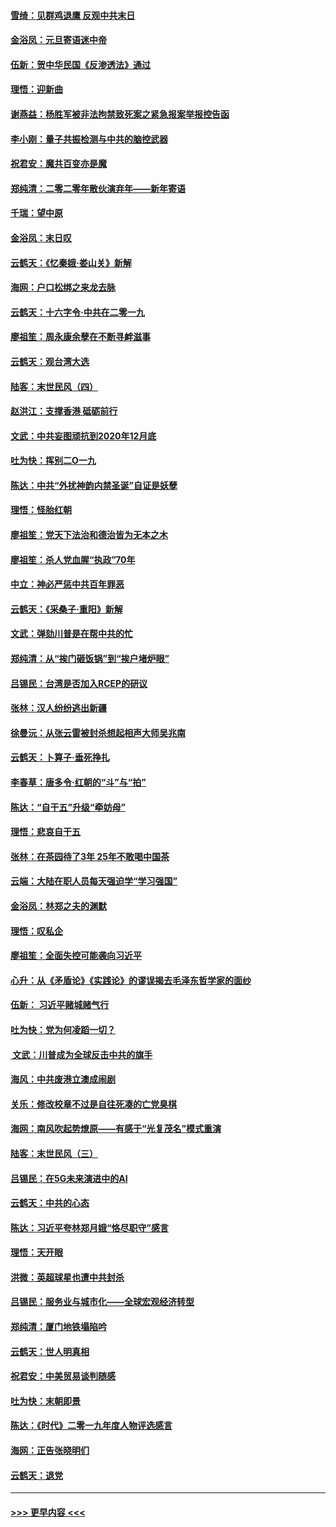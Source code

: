#### [雪绮：见群鸡退鹰  反观中共末日](../pages/nsc993/n11762112.md?t=01021622) 
#### [金浴凤：元旦寄语迷中帝](../pages/nsc993/n11761788.md?t=01021622) 
#### [伍新：贺中华民国《反渗透法》通过](../pages/nsc993/n11761994.md?t=01021622) 
#### [理悟：迎新曲](../pages/nsc993/n11761152.md?t=01021622) 
#### [谢燕益：杨胜军被非法拘禁致死案之紧急报案举报控告函](../pages/nsc993/n11756134.md?t=01021622) 
#### [李小刚：量子共振检测与中共的脑控武器](../pages/nsc993/n11754518.md?t=01021622) 
#### [祝君安：魔共百变亦是魔](../pages/nsc993/n11754469.md?t=01021622) 
#### [郑纯清：二零二零年散伙演弃年——新年寄语](../pages/nsc993/n11754195.md?t=01021622) 
#### [千瑞：望中原](../pages/nsc993/n11754159.md?t=01021622) 
#### [金浴凤：末日叹](../pages/nsc993/n11752359.md?t=01021622) 
#### [云鹤天：《忆秦娥‧娄山关》新解](../pages/nsc993/n11752348.md?t=01021622) 
#### [海网：户口松绑之来龙去脉](../pages/nsc993/n11752328.md?t=01021622) 
#### [云鹤天：十六字令‧中共在二零一九](../pages/nsc993/n11752305.md?t=01021622) 
#### [廖祖笙：周永康余孽在不断寻衅滋事](../pages/nsc993/n11751013.md?t=01021622) 
#### [云鹤天：观台湾大选](../pages/nsc993/n11751007.md?t=01021622) 
#### [陆客：末世民风（四）](../pages/nsc993/n11749203.md?t=01021622) 
#### [赵洪江：支撑香港 砥砺前行](../pages/nsc993/n11748482.md?t=01021622) 
#### [文武：中共妄图顽抗到2020年12月底](../pages/nsc993/n11748446.md?t=01021622) 
#### [吐为快：挥别二O一九](../pages/nsc993/n11748411.md?t=01021622) 
#### [陈达：中共“外扰神韵内禁圣诞”自证是妖孽](../pages/nsc993/n11748226.md?t=01021622) 
#### [理悟：怪胎红朝](../pages/nsc993/n11748206.md?t=01021622) 
#### [廖祖笙：党天下法治和德治皆为无本之木](../pages/nsc993/n11748135.md?t=01021622) 
#### [廖祖笙：杀人党血腥“执政”70年](../pages/nsc993/n11745144.md?t=01021622) 
#### [中立：神必严惩中共百年罪恶](../pages/nsc993/n11744970.md?t=01021622) 
#### [云鹤天：《采桑子‧重阳》新解](../pages/nsc993/n11744948.md?t=01021622) 
#### [文武：弹劾川普是在帮中共的忙](../pages/nsc993/n11744758.md?t=01021622) 
#### [郑纯清：从“挨门砸饭锅”到“挨户堵炉眼”](../pages/nsc993/n11744745.md?t=01021622) 
#### [吕锡民：台湾是否加入RCEP的研议](../pages/nsc993/n11744701.md?t=01021622) 
#### [张林：汉人纷纷逃出新疆](../pages/nsc993/n11743530.md?t=01021622) 
#### [徐曼沅：从张云雷被封杀想起相声大师吴兆南](../pages/nsc993/n11741816.md?t=01021622) 
#### [云鹤天：卜算子‧垂死挣扎](../pages/nsc993/n11739956.md?t=01021622) 
#### [李春草：唐多令‧红朝的“斗”与“拍”](../pages/nsc993/n11739830.md?t=01021622) 
#### [陈达：“自干五”升级“牵妨母”](../pages/nsc993/n11739724.md?t=01021622) 
#### [理悟：悲哀自干五](../pages/nsc993/n11739547.md?t=01021622) 
#### [张林：在茶园待了3年 25年不敢喝中国茶](../pages/nsc993/n11739240.md?t=01021622) 
#### [云端：大陆在职人员每天强迫学“学习强国”](../pages/nsc993/n11738735.md?t=01021622) 
#### [金浴凤：林郑之夫的渊默](../pages/nsc993/n11737735.md?t=01021622) 
#### [理悟：叹私企](../pages/nsc993/n11737715.md?t=01021622) 
#### [廖祖笙：全面失控可能袭向习近平](../pages/nsc993/n11737704.md?t=01021622) 
#### [心升：从《矛盾论》《实践论》的谬误揭去毛泽东哲学家的面纱](../pages/nsc993/n11736962.md?t=01021622) 
#### [伍新： 习近平赌城赌气行](../pages/nsc993/n11736929.md?t=01021622) 
#### [吐为快：党为何凌蹈一切？](../pages/nsc993/n11736915.md?t=01021622) 
#### [ 文武：川普成为全球反击中共的旗手](../pages/nsc993/n11736882.md?t=01021622) 
#### [海风：中共废港立澳成闹剧](../pages/nsc993/n11735857.md?t=01021622) 
#### [关乐：修改校章不过是自往死凑的亡党臭棋](../pages/nsc993/n11735097.md?t=01021622) 
#### [海网：南风吹起势燎原——有感于“光复茂名”模式重演](../pages/nsc993/n11732308.md?t=01021622) 
#### [陆客：末世民风（三）](../pages/nsc993/n11732211.md?t=01021622) 
#### [吕锡民：在5G未来演进中的AI](../pages/nsc993/n11730010.md?t=01021622) 
#### [云鹤天：中共的心态](../pages/nsc993/n11729906.md?t=01021622) 
#### [陈达：习近平夸林郑月娥“恪尽职守”感言](../pages/nsc993/n11729881.md?t=01021622) 
#### [理悟：天开眼](../pages/nsc993/n11729699.md?t=01021622) 
#### [洪微：英超球星也遭中共封杀](../pages/nsc993/n11727243.md?t=01021622) 
#### [吕锡民：服务业与城市化——全球宏观经济转型](../pages/nsc993/n11725845.md?t=01021622) 
#### [郑纯清：厦门地铁塌陷吟](../pages/nsc993/n11725813.md?t=01021622) 
#### [云鹤天：世人明真相](../pages/nsc993/n11725621.md?t=01021622) 
#### [祝君安：中美贸易谈判随感](../pages/nsc993/n11725609.md?t=01021622) 
#### [吐为快：末朝即景](../pages/nsc993/n11723365.md?t=01021622) 
#### [陈达：《时代》二零一九年度人物评选感言](../pages/nsc993/n11723337.md?t=01021622) 
#### [海网：正告张晓明们](../pages/nsc993/n11723228.md?t=01021622) 
#### [云鹤天：退党](../pages/nsc993/n11723056.md?t=01021622) 

----
#### [ >>> 更早内容 <<< ](../indexes/nsc993-earlier.md)

